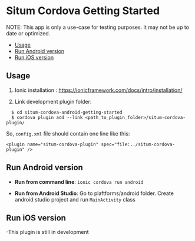 # Situm Cordova Getting Started

NOTE: This app is only a use-case for testing purposes. It may not be up to date or optimized.

* [Usage](#usage)
* [Run Android version](#run-android-version)
* [Run iOS version](#run-ios-version)

## Usage

1) Ionic installation : https://ionicframework.com/docs/intro/installation/

2) Link development plugin folder: 

```
  $ cd situm-cordova-android-getting-started
  $ cordova plugin add --link <path_to_plugin_folder>/situm-cordova-plugin/
```

So, `config.xml` file should contain one line like this:

    <plugin name="situm-cordova-plugin" spec="file:../situm-cordova-plugin" />


## Run Android version

- **Run from command line**: `ionic cordova run android`

- **Run from Android Studio**: Go to plaftforms/android folder. Create android studio project and run `MainActivity` class


## Run iOS version

-This plugin is still in development
